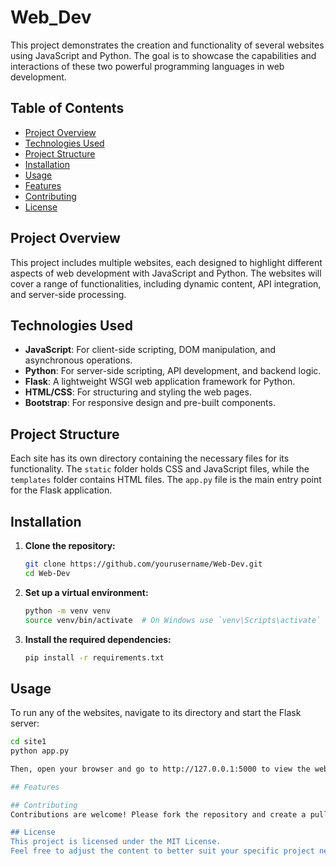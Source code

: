 # Web_Dev

This project demonstrates the creation and functionality of several websites using JavaScript and Python. The goal is to showcase the capabilities and interactions of these two powerful programming languages in web development.

## Table of Contents

- [Project Overview](#project-overview)
- [Technologies Used](#technologies-used)
- [Project Structure](#project-structure)
- [Installation](#installation)
- [Usage](#usage)
- [Features](#features)
- [Contributing](#contributing)
- [License](#license)

## Project Overview

This project includes multiple websites, each designed to highlight different aspects of web development with JavaScript and Python. The websites will cover a range of functionalities, including dynamic content, API integration, and server-side processing.

## Technologies Used

- **JavaScript**: For client-side scripting, DOM manipulation, and asynchronous operations.
- **Python**: For server-side scripting, API development, and backend logic.
- **Flask**: A lightweight WSGI web application framework for Python.
- **HTML/CSS**: For structuring and styling the web pages.
- **Bootstrap**: For responsive design and pre-built components.

## Project Structure

Each site has its own directory containing the necessary files for its functionality. The `static` folder holds CSS and JavaScript files, while the `templates` folder contains HTML files. The `app.py` file is the main entry point for the Flask application.

## Installation

1. **Clone the repository:**

   ```bash
   git clone https://github.com/yourusername/Web-Dev.git
   cd Web-Dev

2. **Set up a virtual environment:**
   ```bash
   python -m venv venv
   source venv/bin/activate  # On Windows use `venv\Scripts\activate`

3. **Install the required dependencies:**
   ```bash
   pip install -r requirements.txt


## Usage

To run any of the websites, navigate to its directory and start the Flask server:

   ```bash
   cd site1
   python app.py

Then, open your browser and go to http://127.0.0.1:5000 to view the website.

## Features

## Contributing
Contributions are welcome! Please fork the repository and create a pull request with your changes. Ensure that your code follows the project's coding standards and includes appropriate tests.

## License
This project is licensed under the MIT License.
Feel free to adjust the content to better suit your specific project needs and details.
